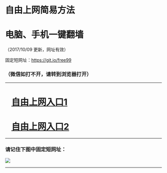 ﻿# 自由上网简易方法

# 电脑、手机一键翻墙

（2017/10/09 更新，网址有效）

固定短网址：https://git.io/free99

### （微信如打不开，请转到浏览器打开）


***





# &nbsp;&nbsp; <a href="http://ft2660414859.fwq-tz-1001.info/fwqtz01.html?t=100900112197 " target="_blank">自由上网入口1</a>
# &nbsp;&nbsp; <a href="http://ft67282416.fwq-tz-1002.info/fwqtz02.html?t=100900114372 " target="_blank">自由上网入口2</a>
***

### 请记住下图中固定短网址：

<img src="https://s3-us-west-2.amazonaws.com/fwq-1001/yjfq-20170905okok.png" /> 


***

